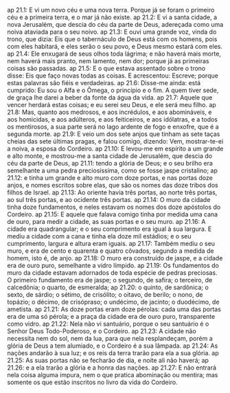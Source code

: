 ap 21.1: E vi um novo céu e uma nova terra. Porque já se foram o primeiro céu e a primeira terra, e o mar já não existe.
ap 21.2: E vi a santa cidade, a nova Jerusalém, que descia do céu da parte de Deus, adereçada como uma noiva ataviada para o seu noivo.
ap 21.3: E ouvi uma grande voz, vinda do trono, que dizia: Eis que o tabernáculo de Deus está com os homens, pois com eles habitará, e eles serão o seu povo, e Deus mesmo estará com eles.
ap 21.4: Ele enxugará de seus olhos toda lágrima; e não haverá mais morte, nem haverá mais pranto, nem lamento, nem dor; porque já as primeiras coisas são passadas.
ap 21.5: E o que estava assentado sobre o trono disse: Eis que faço novas todas as coisas. E acrescentou: Escreve; porque estas palavras são fiéis e verdadeiras.
ap 21.6: Disse-me ainda: está cumprido: Eu sou o Alfa e o Ômega, o princípio e o fim. A quem tiver sede, de graça lhe darei a beber da fonte da água da vida.
ap 21.7: Aquele que vencer herdará estas coisas; e eu serei seu Deus, e ele será meu filho.
ap 21.8: Mas, quanto aos medrosos, e aos incrédulos, e aos abomináveis, e aos homicidas, e aos adúlteros, e aos feiticeiros, e aos idólatras, e a todos os mentirosos, a sua parte será no lago ardente de fogo e enxofre, que é a segunda morte.
ap 21.9: E veio um dos sete anjos que tinham as sete taças cheias das sete últimas pragas, e falou comigo, dizendo: Vem, mostrar-te-ei a noiva, a esposa do Cordeiro.
ap 21.10: E levou-me em espírito a um grande e alto monte, e mostrou-me a santa cidade de Jerusalém, que descia do céu da parte de Deus,
ap 21.11: tendo a glória de Deus; e o seu brilho era semelhante a uma pedra preciosíssima, como se fosse jaspe cristalino;
ap 21.12: e tinha um grande e alto muro com doze portas, e nas portas doze anjos, e nomes escritos sobre elas, que são os nomes das doze tribos dos filhos de Israel.
ap 21.13: Ao oriente havia três portas, ao norte três portas, ao sul três portas, e ao ocidente três portas.
ap 21.14: O muro da cidade tinha doze fundamentos, e neles estavam os nomes dos doze apóstolos do Cordeiro.
ap 21.15: E aquele que falava comigo tinha por medida uma cana de ouro, para medir a cidade, as suas portas e o seu muro.
ap 21.16: A cidade era quadrangular; e o seu comprimento era igual à sua largura. E mediu a cidade com a cana e tinha ela doze mil estádios; e o seu cumprimento, largura e altura eram iguais.
ap 21.17: Também mediu o seu muro, e era de cento e quarenta e quatro côvados, segundo a medida de homem, isto é, de anjo.
ap 21.18: O muro era construído de jaspe, e a cidade era de ouro puro, semelhante a vidro límpido.
ap 21.19: Os fundamentos do muro da cidade estavam adornados de toda espécie de pedras preciosas. O primeiro fundamento era de jaspe; o segundo, de safira; o terceiro, de calcedônia; o quarto, de esmeralda;
ap 21.20: o quinto, de sardônica; o sexto, de sárdio; o sétimo, de crisólito; o oitavo, de berilo; o nono, de topázio; o décimo, de crisópraso; o undécimo, de jacinto; o duodécimo, de ametista.
ap 21.21: As doze portas eram doze pérolas: cada uma das portas era de uma só pérola; e a praça da cidade era de ouro puro, transparente como vidro.
ap 21.22: Nela não vi santuário, porque o seu santuário é o Senhor Deus Todo-Poderoso, e o Cordeiro.
ap 21.23: A cidade não necessita nem do sol, nem da lua, para que nela resplandeçam, porém a glória de Deus a tem alumiado, e o Cordeiro é a sua lâmpada.
ap 21.24: As nações andarão à sua luz; e os reis da terra trarão para ela a sua glória.
ap 21.25: As suas portas não se fecharão de dia, e noite ali não haverá;
ap 21.26: e a ela trarão a glória e a honra das nações.
ap 21.27: E não entrará nela coisa alguma impura, nem o que pratica abominação ou mentira; mas somente os que estão inscritos no livro da vida do Cordeiro.
